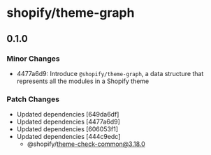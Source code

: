 # shopify/theme-graph

## 0.1.0

### Minor Changes

- 4477a6d9: Introduce `@shopify/theme-graph`, a data structure that represents all the modules in a Shopify theme

### Patch Changes

- Updated dependencies [649da6df]
- Updated dependencies [4477a6d9]
- Updated dependencies [606053f1]
- Updated dependencies [444c9edc]
  - @shopify/theme-check-common@3.18.0
